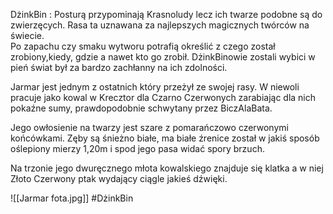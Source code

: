 DżinkBin : Posturą przypominają Krasnoludy lecz ich twarze podobne są do zwierzęcych. Rasa ta uznawana za najlepszych magicznych twórców na świecie.  
Po zapachu czy smaku wytworu potrafią określić z czego został zrobiony,kiedy, gdzie a nawet kto go zrobił. DżinkBinowie zostali wybici w pień świat był za bardzo zachłanny na ich zdolności.

Jarmar jest jednym z ostatnich który przeżył ze swojej rasy. W niewoli pracuje jako kowal w Krecztor dla Czarno Czerwonych zarabiając dla nich pokaźne sumy, prawdopodobnie schwytany przez BiczAlaBata.

Jego owłosienie na twarzy jest szare z pomarańczowo czerwonymi końcówkami. Zęby są śnieżno białe, ma białe źrenice został w jakiś sposób oślepiony mierzy 1,20m i spod jego pasa widać spory brzuch.

Na trzonie jego dwuręcznego młota kowalskiego znajduje się klatka a w niej Złoto Czerwony ptak wydający ciągle jakieś dźwięki.

![[Jarmar fota.jpg]]
#DżinkBin
